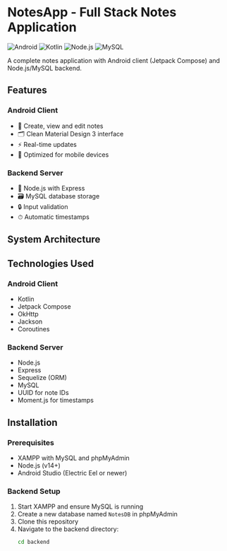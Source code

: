 # NotesApp - Full Stack Notes Application

![Android](https://img.shields.io/badge/Android-3DDC84?style=for-the-badge&logo=android&logoColor=white)
![Kotlin](https://img.shields.io/badge/Kotlin-0095D5?style=for-the-badge&logo=kotlin&logoColor=white)
![Node.js](https://img.shields.io/badge/Node.js-339933?style=for-the-badge&logo=nodedotjs&logoColor=white)
![MySQL](https://img.shields.io/badge/MySQL-005C84?style=for-the-badge&logo=mysql&logoColor=white)

A complete notes application with Android client (Jetpack Compose) and Node.js/MySQL backend.

## Features

### Android Client
- 📝 Create, view and edit notes
- 🗂 Clean Material Design 3 interface
- ⚡ Real-time updates
- 📱 Optimized for mobile devices

### Backend Server
- 🚀 Node.js with Express
- 🗃 MySQL database storage
- 🔒 Input validation
- ⏱ Automatic timestamps

## System Architecture

## Technologies Used

### Android Client
- Kotlin
- Jetpack Compose
- OkHttp
- Jackson
- Coroutines

### Backend Server
- Node.js
- Express
- Sequelize (ORM)
- MySQL
- UUID for note IDs
- Moment.js for timestamps

## Installation

### Prerequisites
- XAMPP with MySQL and phpMyAdmin
- Node.js (v14+)
- Android Studio (Electric Eel or newer)

### Backend Setup

1. Start XAMPP and ensure MySQL is running
2. Create a new database named `NotesDB` in phpMyAdmin
3. Clone this repository
4. Navigate to the backend directory:
   ```bash
   cd backend
